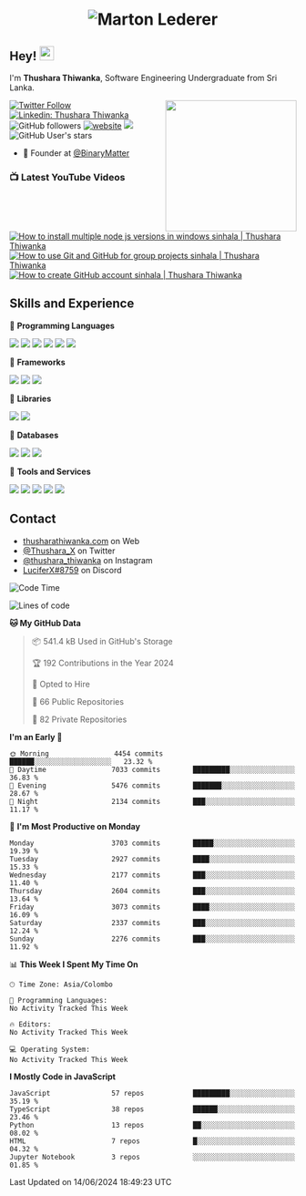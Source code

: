 <h1 align="center">
  <img src="https://raw.githubusercontent.com/ThusharaX/ThusharaX/master/name.svg" alt="Marton Lederer" />
</h1>

## Hey! <img src="https://media.giphy.com/media/hvRJCLFzcasrR4ia7z/giphy.gif" width="25px" height="25px">  
I'm <strong>Thushara Thiwanka</strong>, Software Engineering Undergraduate from Sri Lanka.

<img align='right' src="https://media.giphy.com/media/M9gbBd9nbDrOTu1Mqx/giphy.gif" width="230">

[![Twitter Follow](https://img.shields.io/twitter/follow/Thushara_X?label=Follow)](https://twitter.com/intent/follow?screen_name=Thushara_X)
[![Linkedin: Thushara Thiwanka](https://img.shields.io/badge/-Thushara_Thiwanaka-blue?style=flat-square&logo=Linkedin&logoColor=white&link=https://www.linkedin.com/in/thushara-thiwanka/)](https://www.linkedin.com/in/thushara-thiwanka/)
![GitHub followers](https://img.shields.io/github/followers/ThusharaX?label=Follow&style=social)
[![website](https://img.shields.io/badge/Website-46a2f1.svg?&style=flat-square&logo=Google-Chrome&logoColor=white&link=https://anmolsingh.me/)](https://thusharathiwanka.com/)
![](https://camo.githubusercontent.com/f1c00c1d3c0d9b8f4431c8082be05835cd7795233799bcef63c216d59cf4f6a0/68747470733a2f2f6b6f6d617265762e636f6d2f67687076632f3f757365726e616d653d546875736861726158267374796c653d666c617426636f6c6f723d627269676874677265656e)
![GitHub User's stars](https://img.shields.io/github/stars/ThusharaX?affiliations=OWNER%2CCOLLABORATOR%2CORGANIZATION_MEMBER&style=social)

<!-- - 🧭 Founder at [@Nano-Spark](https://github.com/Nano-Spark) -->
- 🧭 Founder at [@BinaryMatter](https://github.com/BinaryMatter)

### 📺 Latest YouTube Videos

<!-- BEGIN YOUTUBE-CARDS -->
[![How to install multiple node js versions in windows sinhala | Thushara Thiwanka](https://ytcards.demolab.com/?id=PUrr_AGW3Z4&title=How+to+install+multiple+node+js+versions+in+windows+sinhala+%7C+Thushara+Thiwanka&lang=en&timestamp=1704285010&background_color=%230d1117&title_color=%23ffffff&stats_color=%23dedede&max_title_lines=1&width=250&border_radius=5 "How to install multiple node js versions in windows sinhala | Thushara Thiwanka")](https://www.youtube.com/watch?v=PUrr_AGW3Z4)
[![How to use Git and GitHub for group projects sinhala | Thushara Thiwanka](https://ytcards.demolab.com/?id=9j0AOrO0dnw&title=How+to+use+Git+and+GitHub+for+group+projects+sinhala+%7C+Thushara+Thiwanka&lang=en&timestamp=1646927323&background_color=%230d1117&title_color=%23ffffff&stats_color=%23dedede&max_title_lines=1&width=250&border_radius=5 "How to use Git and GitHub for group projects sinhala | Thushara Thiwanka")](https://www.youtube.com/watch?v=9j0AOrO0dnw)
[![How to create GitHub account sinhala | Thushara Thiwanka](https://ytcards.demolab.com/?id=1sMUjtNs7F8&title=How+to+create+GitHub+account+sinhala+%7C+Thushara+Thiwanka&lang=en&timestamp=1642509500&background_color=%230d1117&title_color=%23ffffff&stats_color=%23dedede&max_title_lines=1&width=250&border_radius=5 "How to create GitHub account sinhala | Thushara Thiwanka")](https://www.youtube.com/watch?v=1sMUjtNs7F8)
<!-- END YOUTUBE-CARDS -->

<!-- - 👥 Core team member at [@Binary-Matter](https://github.com/Binary-Matter) and [@SLIIT-2020-June](https://github.com/SLIIT-2020-June) -->

## Skills and Experience
🔴 <strong>Programming Languages</strong>

![](https://img.shields.io/badge/Python-3776AB?style=for-the-badge&logo=python&logoColor=white)
![](https://img.shields.io/badge/C-00599C?style=for-the-badge&logo=c&logoColor=white)
![](https://img.shields.io/badge/C%2B%2B-00599C?style=for-the-badge&logo=c%2B%2B&logoColor=white)
![](https://img.shields.io/badge/JavaScript-F7DF1E?style=for-the-badge&logo=javascript&logoColor=black)
![](https://img.shields.io/badge/Java-ED8B00?style=for-the-badge&logo=java&logoColor=white)
![](https://img.shields.io/badge/PHP-777BB4?style=for-the-badge&logo=php&logoColor=white)

🔴 <strong>Frameworks</strong>

![](https://img.shields.io/badge/Django-092E20?style=for-the-badge&logo=django&logoColor=white)
![](https://img.shields.io/badge/Flask-000000?style=for-the-badge&logo=flask&logoColor=white)
![](https://img.shields.io/badge/Bootstrap-563D7C?style=for-the-badge&logo=bootstrap&logoColor=white)

🔴 <strong>Libraries</strong>

![](https://img.shields.io/badge/React-20232A?style=for-the-badge&logo=react&logoColor=61DAFB)
![](https://img.shields.io/badge/Redux-593D88?style=for-the-badge&logo=redux&logoColor=white)

🔴 <strong>Databases</strong>

![](https://img.shields.io/badge/PostgreSQL-316192?style=for-the-badge&logo=postgresql&logoColor=white)
![](	https://img.shields.io/badge/SQLite-07405E?style=for-the-badge&logo=sqlite&logoColor=white)
![](	https://img.shields.io/badge/MySQL-00000F?style=for-the-badge&logo=mysql&logoColor=white)

🔴 <strong>Tools and Services</strong>

![](https://img.shields.io/badge/Git-F05032?style=for-the-badge&logo=git&logoColor=white)
![](	https://img.shields.io/badge/Heroku-430098?style=for-the-badge&logo=heroku&logoColor=white)
![](https://img.shields.io/badge/Visual_Studio_Code-0078D4?style=for-the-badge&logo=visual%20studio%20code&logoColor=white)
![](https://img.shields.io/badge/Visual_Studio_2019-5C2D91?style=for-the-badge&logo=visual%20studio&logoColor=white)
![](https://img.shields.io/badge/firebase-ffca28?style=for-the-badge&logo=firebase&logoColor=white)

## Contact
- [thusharathiwanka.com](https://thusharathiwanka.com/) on Web
- [@Thushara_X](https://twitter.com/Thushara_X/) on Twitter
- [@thushara_thiwanka](https://www.instagram.com/thushara_thiwanka/) on Instagram
- [LuciferX#8759](./) on Discord

<!--START_SECTION:waka-->
![Code Time](http://img.shields.io/badge/Code%20Time-1%2C128%20hrs%201%20min-blue)

![Lines of code](https://img.shields.io/badge/From%20Hello%20World%20I%27ve%20Written-7.5%20million%20lines%20of%20code-blue)

**🐱 My GitHub Data** 

> 📦 541.4 kB Used in GitHub's Storage 
 > 
> 🏆 192 Contributions in the Year 2024
 > 
> 💼 Opted to Hire
 > 
> 📜 66 Public Repositories 
 > 
> 🔑 82 Private Repositories 
 > 
**I'm an Early 🐤** 

```text
🌞 Morning                4454 commits        ██████░░░░░░░░░░░░░░░░░░░   23.32 % 
🌆 Daytime                7033 commits        █████████░░░░░░░░░░░░░░░░   36.83 % 
🌃 Evening                5476 commits        ███████░░░░░░░░░░░░░░░░░░   28.67 % 
🌙 Night                  2134 commits        ███░░░░░░░░░░░░░░░░░░░░░░   11.17 % 
```
📅 **I'm Most Productive on Monday** 

```text
Monday                   3703 commits        █████░░░░░░░░░░░░░░░░░░░░   19.39 % 
Tuesday                  2927 commits        ████░░░░░░░░░░░░░░░░░░░░░   15.33 % 
Wednesday                2177 commits        ███░░░░░░░░░░░░░░░░░░░░░░   11.40 % 
Thursday                 2604 commits        ███░░░░░░░░░░░░░░░░░░░░░░   13.64 % 
Friday                   3073 commits        ████░░░░░░░░░░░░░░░░░░░░░   16.09 % 
Saturday                 2337 commits        ███░░░░░░░░░░░░░░░░░░░░░░   12.24 % 
Sunday                   2276 commits        ███░░░░░░░░░░░░░░░░░░░░░░   11.92 % 
```


📊 **This Week I Spent My Time On** 

```text
🕑︎ Time Zone: Asia/Colombo

💬 Programming Languages: 
No Activity Tracked This Week

🔥 Editors: 
No Activity Tracked This Week

💻 Operating System: 
No Activity Tracked This Week
```

**I Mostly Code in JavaScript** 

```text
JavaScript               57 repos            █████████░░░░░░░░░░░░░░░░   35.19 % 
TypeScript               38 repos            ██████░░░░░░░░░░░░░░░░░░░   23.46 % 
Python                   13 repos            ██░░░░░░░░░░░░░░░░░░░░░░░   08.02 % 
HTML                     7 repos             █░░░░░░░░░░░░░░░░░░░░░░░░   04.32 % 
Jupyter Notebook         3 repos             ░░░░░░░░░░░░░░░░░░░░░░░░░   01.85 % 
```




 Last Updated on 14/06/2024 18:49:23 UTC
<!--END_SECTION:waka-->
